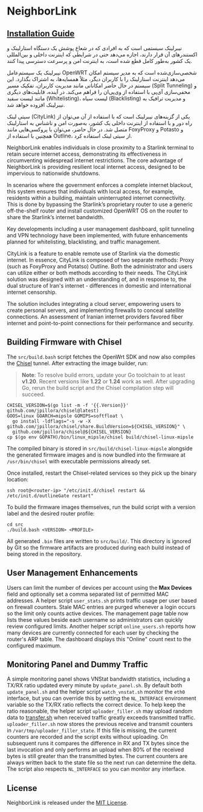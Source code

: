 # NeighborLink

## [Installation Guide](https://github.com/nasnet-community/solutions/tree/main/neighbor-link)

نیبرلینک سیستمی است که به افرادی که در شعاع پوشش یک دستگاه استارلینک و اکستندرهای آن قرار دارند، اجازه می‌دهد حتی در شرایطی که اینترنت داخلی و بین‌المللی یک کشور به‌طور کامل قطع شده است، به اینترنت امن و پرسرعت دسترسی پیدا کنند.

نیبرلینک یک سیستم‌عامل OpenWRT شخصی‌سازی‌شده است که به مدیر سیستم امکان می‌دهد اینترنت استارلینک را با کاربران دیگر، مثلاً همسایه‌ها، به اشتراک بگذارد. این سیستم در حال حاضر امکاناتی مانند مدیریت کاربران، تفکیک مسیر (Split Tunneling) و مخفی‌سازی آی‌پی با استفاده از وی‌پی‌ان را فراهم می‌کند. در آینده، قابلیت‌های دیگری مانند لیست سفید (Whitelisting)، لیست سیاه (Blacklisting) و مدیریت ترافیک به نیبرلینک افزوده خواهد شد.

سیتی لینک (CityLink) یکی از گزینه‌های نیبرلینک است که با استفاده از آن می‌توان از راه دور و با استفاده از اینترنت داخلی یک کشور، به‌صورت امن و ناشناس به استارلینک متصل شد. در حال حاضر، می‌توان با پروکسی‌هایی مانند  FoxyProxy و Potasto و همچنین با استفاده از Outline، از سیتی لینک استفاده کرد.

NeighborLink enables individuals in close proximity to a Starlink terminal to retain secure internet access, demonstrating its effectiveness in circumventing widespread internet restrictions.
The core advantage of NeighborLink is providing resilient local internet access, designed to be impervious to nationwide shutdowns.

In scenarios where the government enforces a complete internet blackout, this system ensures that individuals with local access, for example, residents within a building, maintain uninterrupted internet connectivity. This is done by bypassing the Starlink’s proprietary router to use a generic off-the-shelf router and install customized OpenWRT OS on the router to share the Starlink’s internet bandwidth.

Key developments including a user management dashboard, split tunneling and VPN technology have been implemented, with future enhancements planned for whitelisting, blacklisting, and traffic management.

CityLink is a feature to enable remote use of Starlink via the domestic internet. In essence, CityLink is composed of two separate methods:
Proxy (such as FoxyProxy and Potatso)
Outline.
Both the administrator and users can utilize either or both methods according to their needs.
The CityLink solution was designed with an understanding of, and in response to, the dual structure of Iran's internet - differences in domestic and international internet censorship.

The solution includes integrating a cloud server, empowering users to create personal servers, and implementing firewalls to conceal satellite connections. An assessment of Iranian internet providers favored fiber internet and point-to-point connections for their performance and security.

## Building Firmware with Chisel
The `src/build.bash` script fetches the OpenWrt SDK and now also compiles the
[Chisel](https://github.com/jpillora/chisel) tunnel. After extracting the image
builder, run:

> **Note**: To resolve build errors, update your Go toolchain to at least **v1.20**.
Recent versions like **1.22** or **1.24** work as well. After upgrading Go,
rerun the build script and the Chisel compilation step will succeed.

```
CHISEL_VERSION=$(go list -m -f '{{.Version}}' github.com/jpillora/chisel@latest)
GOOS=linux GOARCH=mipsle GOMIPS=softfloat \
  go install -ldflags="-s -w -X github.com/jpillora/chisel/share.BuildVersion=${CHISEL_VERSION}" \
  github.com/jpillora/chisel@${CHISEL_VERSION}
cp $(go env GOPATH)/bin/linux_mipsle/chisel build/chisel-linux-mipsle
```

The compiled binary is stored in `src/build/chisel-linux-mipsle` alongside the
generated firmware images and is now bundled into the firmware at
`/usr/bin/chisel` with executable permissions already set.

Once installed, restart the Chisel-related services so they pick up the binary
location:

```
ssh root@<router-ip> "/etc/init.d/chisel restart && /etc/init.d/outlineGate restart"
```

To build the firmware images themselves, run the build script with a
version label and the desired router profile:

```
cd src
./build.bash <VERSION> <PROFILE>
```

All generated `.bin` files are written to `src/build/`. This directory is
ignored by Git so the firmware artifacts are produced during each build
instead of being stored in the repository.

## User Management Enhancements
Users can limit the number of devices per account using the **Max Devices** field and optionally set a comma separated list of permitted MAC addresses. A helper script `user_stats.sh` prints traffic usage per user based on firewall counters. Stale MAC entries are purged whenever a login occurs so the limit only counts active devices.
The management page table now lists these values beside each username so administrators can quickly review configured limits.
Another helper script `online_users.sh` reports how many devices are currently connected for each user by checking the router's ARP table. The dashboard displays this "Online" count next to the configured maximum.

## Monitoring Panel and Dummy Traffic
A simple monitoring panel shows VNStat bandwidth statistics, including a TX/RX ratio updated every minute by `update_panel.sh`. By default both `update_panel.sh` and the helper script `watch_vnstat.sh` monitor the `eth0` interface, but you can override this by setting the `NL_INTERFACE` environment variable so the TX/RX ratio reflects the correct device. To help keep the ratio reasonable, the helper script `uploader_filler.sh` may upload random data to [transfer.sh](https://transfer.sh) when received traffic greatly exceeds transmitted traffic.
`uploader_filler.sh` now stores the previous receive and transmit counters in `/var/tmp/uploader_filler_state`. If this file is missing, the current counters are recorded and the script exits without uploading. On subsequent runs it compares the difference in RX and TX bytes since the last invocation and only performs an upload when 80% of the received bytes is still greater than the transmitted bytes. The current counters are always written back to the state file so the next run can determine the delta. The script also respects `NL_INTERFACE` so you can monitor any interface.

## License

NeighborLink is released under the [MIT License](LICENSE).
